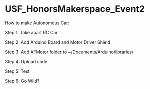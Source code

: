 # USF_HonorsMakerspace_Event2

How to make Autonomous Car:

Step 1: Take apart RC Car.

Step 2: Add Arduino Board and Motor Driver Shield

Step 3: Add AFMotor folder to ~/Documents/Arduino/libraries/

Step 4: Upload code

Step 5: Test

Step 6: Go Wild?